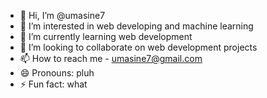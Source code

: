 - 👋 Hi, I’m @umasine7
- 👀 I’m interested in web developing and machine learning
- 🌱 I’m currently learning web development
- 💞️ I’m looking to collaborate on web development projects
- 📫 How to reach me - umasine7@gmail.com
- 😄 Pronouns: pluh
- ⚡ Fun fact: what

<!---
umasine7/umasine7 is a ✨ special ✨ repository because its `README.md` (this file) appears on your GitHub profile.
You can click the Preview link to take a look at your changes.
--->
